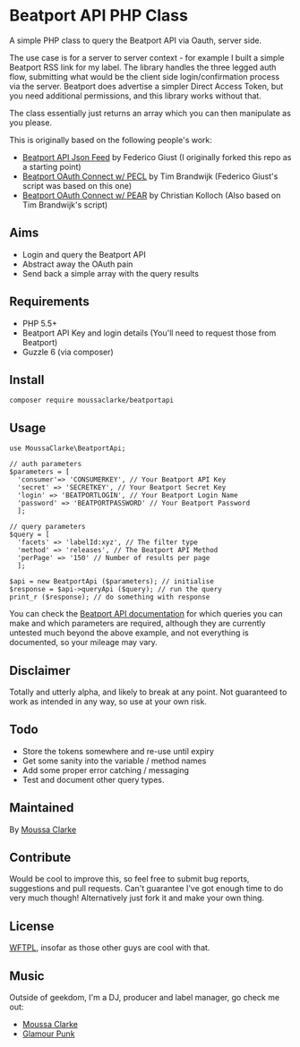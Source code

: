 # Beatport API PHP Class

A simple PHP class to query the Beatport API via Oauth, server side.

The use case is for a server to server context - for example I built a simple Beatport RSS link for my label. The library handles the three legged auth flow, submitting what would be the client side login/confirmation process via the server. Beatport does advertise a simpler Direct Access Token, but you need additional permissions, and this library works without that.

The class essentially just returns an array which you can then manipulate as you please.

This is originally based on the following people's work:

* [Beatport API Json Feed](https://github.com/fedegiust/Beatport-API-JSON-feed) by Federico Giust (I originally forked this repo as a starting point)
* [Beatport OAuth Connect w/ PECL](https://groups.google.com/forum/#!topic/beatport-api/sEpZUJkaSdo) by Tim Brandwijk (Federico Giust's script was based on this one)
* [Beatport OAuth Connect w/ PEAR](https://groups.google.com/forum/#!topic/beatport-api/sEpZUJkaSdo) by Christian Kolloch (Also based on Tim Brandwijk's script)

## Aims

* Login and query the Beatport API
* Abstract away the OAuth pain
* Send back a simple array with the query results

## Requirements

* PHP 5.5+
* Beatport API Key and login details (You'll need to request those from Beatport)
* Guzzle 6 (via composer)

## Install

```
composer require moussaclarke/beatportapi
```

## Usage

```
use MoussaClarke\BeatportApi;

// auth parameters
$parameters = [
  'consumer'=> 'CONSUMERKEY', // Your Beatport API Key
  'secret' => 'SECRETKEY', // Your Beatport Secret Key
  'login' => 'BEATPORTLOGIN', // Your Beatport Login Name
  'password' => 'BEATPORTPASSWORD' // Your Beatport Password
  ];

// query parameters
$query = [
  'facets' => 'labelId:xyz', // The filter type
  'method' => 'releases', // The Beatport API Method
  'perPage' => '150' // Number of results per page
  ];

$api = new BeatportApi ($parameters); // initialise
$response = $api->queryApi ($query); // run the query
print_r ($response); // do something with response

```

You can check the [Beatport API documentation](https://oauth-api.beatport.com/) for which queries you can make and which parameters are required, although they are currently untested much beyond the above example, and not everything is documented, so your mileage may vary.

## Disclaimer

Totally and utterly alpha, and likely to break at any point. Not guaranteed to work as intended in any way, so use at your own risk.

## Todo

* Store the tokens somewhere and re-use until expiry
* Get some sanity into the variable / method names
* Add some proper error catching / messaging
* Test and document other query types.

## Maintained

By [Moussa Clarke](https://github.com/moussaclarke/)

## Contribute

Would be cool to improve this, so feel free to submit bug reports, suggestions and pull requests. Can't guarantee I've got enough time to do very much though! Alternatively just fork it and make your own thing.

## License
[WFTPL](http://www.wtfpl.net/), insofar as those other guys are cool with that.

## Music
Outside of geekdom, I'm a DJ, producer and label manager, go check me out:

* [Moussa Clarke](http://www.moussaclarke.co.uk)
* [Glamour Punk](http://www.glamourpunk.co.uk)